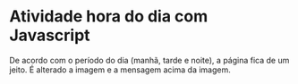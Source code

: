 # Atividade hora do dia com Javascript

De acordo com o período do dia (manhã, tarde e noite), a página fica de um jeito.
É alterado a imagem e a mensagem acima da imagem.
